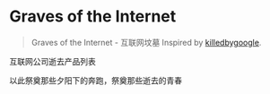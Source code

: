 # Graves of the Internet

> Graves of the Internet - 互联网坟墓
> Inspired by [killedbygoogle](https://killedbygoogle.com/).

互联网公司逝去产品列表

以此祭奠那些夕阳下的奔跑，祭奠那些逝去的青春
